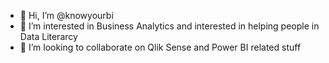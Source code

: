 - 👋 Hi, I’m @knowyourbi
- 👀 I’m interested in Business Analytics and interested in helping people in Data Literarcy
- 💞️ I’m looking to collaborate on Qlik Sense and Power BI related stuff

<!---
knowyourbi/knowyourbi is a ✨ special ✨ repository because its `README.md` (this file) appears on your GitHub profile.
You can click the Preview link to take a look at your changes.
--->
